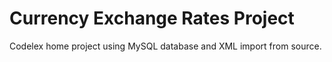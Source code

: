 # Currency Exchange Rates Project
Codelex home project using MySQL database and XML import from source.
